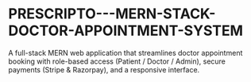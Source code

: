# PRESCRIPTO---MERN-STACK-DOCTOR-APPOINTMENT-SYSTEM
A full-stack MERN web application that streamlines doctor appointment booking with role-based access (Patient / Doctor / Admin), secure payments (Stripe &amp; Razorpay), and a responsive interface.
